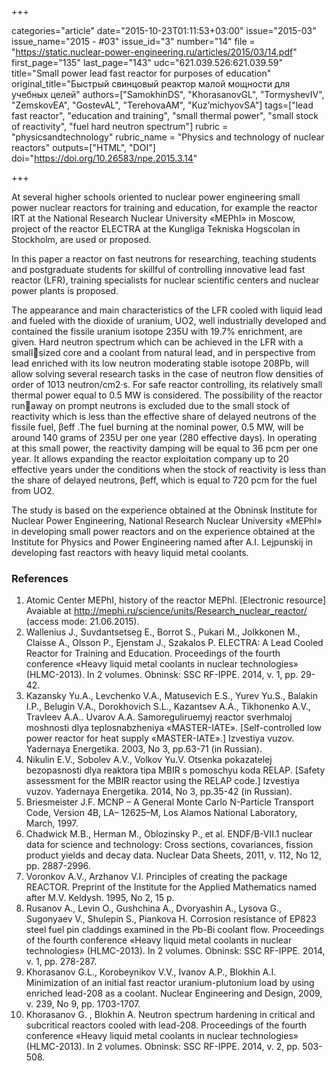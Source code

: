 +++

categories="article"
date="2015-10-23T01:11:53+03:00"
issue="2015-03"
issue_name="2015 - #03"
issue_id="3"
number="14"
file = "https://static.nuclear-power-engineering.ru/articles/2015/03/14.pdf"
first_page="135"
last_page="143"
udc="621.039.526:621.039.59"
title="Small power lead fast reactor for purposes of education"
original_title="Быстрый свинцовый реактор малой мощности для учебных целей"
authors=["SamokhinDS", "KhorasanovGL", "TormyshevIV", "ZemskovEA", "GostevAL", "TerehovaAM", "Kuz’michyovSA"]
tags=["lead fast reactor", "education and training", "small thermal power", "small stock of reactivity", "fuel hard neutron spectrum"]
rubric = "physicsandtechnology"
rubric_name = "Physics and technology of nuclear reactors"
outputs=["HTML", "DOI"]
doi="https://doi.org/10.26583/npe.2015.3.14"

+++

At several higher schools oriented to nuclear power engineering small power nuclear reactors for training and education, for example the reactor IRT at the National Research Nuclear University «MEPhI» in Moscow, project of the reactor ELECTRA at the Kungliga Tekniska Hogscolan in Stockholm, are used or proposed.

In this paper a reactor on fast neutrons for researching, teaching students and postgraduate students for skillful of controlling innovative lead fast reactor (LFR), training specialists for nuclear scientific centers and nuclear power plants is proposed.

The appearance and main characteristics of the LFR cooled with liquid lead and fueled with the dioxide of uranium, UO2, well industrially developed and contained the fissile uranium isotope 235U with 19.7% enrichment, are given. Hard neutron spectrum which can be achieved in the LFR with a smallsized core and a coolant from natural lead, and in perspective from lead enriched with its low neutron moderating stable isotope 208Pb, will allow solving several research tasks in the case of neutron flow densities of order of 1013 neutron/cm2·s. For safe reactor controlling, its relatively small thermal power equal to 0.5 MW is considered. The possibility of the reactor runaway on prompt neutrons is excluded due to the small stock of reactivity which is less than the effective share of delayed neutrons of the fissile fuel, βeff .The fuel burning at the nominal power, 0.5 MW, will be around 140 grams of 235U per one year (280 effective days). In operating at this small power, the reactivity damping will be equal to 36 pcm per one year. It allows expanding the reactor exploitation company up to 20 effective years under the conditions when the stock of reactivity is less than the share of delayed neutrons, βeff, which is equal to 720 pcm for the fuel from UO2.

The study is based on the experience obtained at the Obninsk Institute for Nuclear Power Engineering, National Research Nuclear University «MEPhI» in developing small power reactors and on the experience obtained at the Institute for Physics and Power Engineering named after A.I. Lejpunskij in developing fast reactors with heavy liquid metal coolants.

### References

1. Atomic Center MEPhI, history of the reactor MEPhI. [Electronic resource] Avaiable at http://mephi.ru/science/units/Research_nuclear_reactor/ (access mode: 21.06.2015).
2. Wallenius J., Suvdantsetseg E., Borrot S., Pukari M., Jolkkonen M., Claisse A., Olsson P., Ejenstam J., Szakalos P. ELECTRA: A Lead Cooled Reactor for Training and Education. Proceedings of the fourth conference «Heavy liquid metal coolants in nuclear technologies» (HLMC-2013). In 2 volumes. Obninsk: SSC RF-IPPE. 2014, v. 1, pp. 29-42.
3. Kazansky Yu.A., Levchenko V.A., Matusevich E.S., Yurev Yu.S., Balakin I.P., Belugin V.A., Dorokhovich S.L., Kazantsev A.A., Tikhonenko A.V., Travleev A.A.. Uvarov A.A. Samoreguliruemyj reactor sverhmaloj moshnosti dlya teplosnabzheniya «MASTER-IATE». [Self-controlled low power reactor for heat supply «MASTER-IATE».] Izvestiya vuzov. Yadernaya Energetika. 2003, No 3, pp.63-71 (in Russian).
4. Nikulin E.V., Sobolev A.V., Volkov Yu.V. Otsenka pokazatelej bezopasnosti dlya reaktora tipa MBIR s pomoschyu koda RELAP. [Safety assessment for the MBIR reactor using the RELAP code.] Izvestiya vuzov. Yadernaya Energetika. 2014, No 3, pp.35-42 (in Russian).
5. Briesmeister J.F. MCNP – A General Monte Carlo N-Particle Transport Code, Version 4B, LA– 12625–M, Los Alamos National Laboratory, March, 1997.
6. Chadwick M.B., Herman M., Oblozinsky P., et al. ENDF/B-VII.1 nuclear data for science and technology: Cross sections, covariances, fission product yields and decay data. Nuclear Data Sheets, 2011, v. 112, No 12, pp. 2887-2996.
7. Voronkov A.V., Arzhanov V.I. Principles of creating the package REACTOR. Preprint of the Institute for the Applied Mathematics named after M.V. Keldysh. 1995, No 2, 15 p.
8. Rusanov A., Levin O., Gushchina A., Dvoryashin A., Lysova G., Sugonyaev V., Shulepin S., Piankova H. Corrosion resistance of EP823 steel fuel pin claddings examined in the Pb-Bi coolant flow. Proceedings of the fourth conference «Heavy liquid metal coolants in nuclear technologies» (HLMC-2013). In 2 volumes. Obninsk: SSC RF-IPPE. 2014, v. 1, pp. 278-287.
9. Khorasanov G.L., Korobeynikov V.V., Ivanov A.P., Blokhin A.I. Minimization of an initial fast reactor uranium-plutonium load by using enriched lead-208 as a coolant. Nuclear Engineering and Design, 2009, v. 239, No 9, pp. 1703-1707.
10. Khorasanov G. , Blokhin A. Neutron spectrum hardening in critical and subcritical reactors cooled with lead-208. Proceedings of the fourth conference «Heavy liquid metal coolants in nuclear technologies» (HLMC-2013). In 2 volumes. Obninsk: SSC RF-IPPE. 2014, v. 2, pp. 503-508.